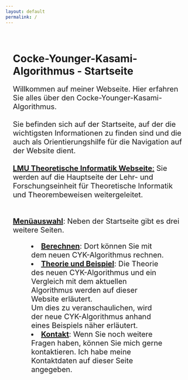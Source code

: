 ```yaml
---
layout: default
permalink: /
---
```


<style>
p {
  font-size: 20px;
}

li {
  font-size: 20px;
}

hi2 {
  text-decoration: underline;
}

hi3 {
  text-decoration: underline;
}
</style>


<div style="padding: 20px;">
  <h1>Cocke-Younger-Kasami-Algorithmus - Startseite</h1>
    <p>
      Willkommen auf meiner Webseite. Hier erfahren Sie alles über den Cocke-Younger-Kasami-Algorithmus. <br>
    <br>
      Sie befinden sich auf der Startseite, auf der die wichtigsten Informationen zu finden sind und die auch als Orientierungshilfe für die Navigation auf der Website dient.
    <br>
    <br>
    <hi2><b>LMU Theoretische Informatik Webseite</b>:</hi2> Sie werden auf die Hauptseite der Lehr- und Forschungseinheit für Theoretische Informatik und Theorembeweisen weitergeleitet.
    <br>
    <br>
    <br>
    <hi3><b>Menüauswahl</b></hi3>: Neben der Startseite gibt es drei weitere Seiten.
    <div style="padding: 0px 50px;">
      <li><b><a href="{{ site.baseurl }}/calculate/">Berechnen</a></b>: Dort können Sie mit dem neuen CYK-Algorithmus rechnen.</li>
      <li><b><a href="{{ site.baseurl }}/theory/">Theorie und Beispiel</a></b>: Die Theorie des neuen CYK-Algorithmus und ein Vergleich mit dem aktuellen Algorithmus werden auf dieser Website erläutert.
      <br> 
      Um dies zu veranschaulichen, wird der neue CYK-Algorithmus anhand eines Beispiels näher erläutert.</li>
      <li><b><a href="{{ site.baseurl }}/contact/">Kontakt</a></b>: Wenn Sie noch weitere Fragen haben, können Sie mich gerne kontaktieren. Ich habe meine Kontaktdaten auf dieser Seite angegeben.</li></div>
    </p>
</div>
